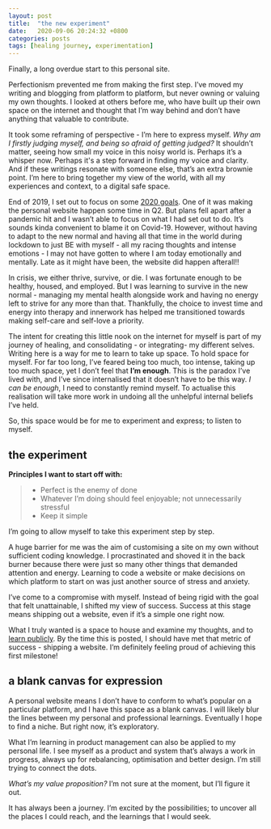 ```yaml
---
layout: post
title:  "the new experiment"
date:   2020-09-06 20:24:32 +0800
categories: posts
tags: [healing journey, experimentation]
---
```


Finally, a long overdue start to this personal site. 

Perfectionism prevented me from making the first step. I’ve moved my writing and blogging from platform to platform, but never owning or valuing my own thoughts. I looked at others before me, who have built up their own space on the internet and thought that I’m way behind and don’t have anything that valuable to contribute. 

It took some reframing of perspective - I’m here to express myself. *Why am I firstly judging myself, and being so afraid of getting judged?* It shouldn’t matter, seeing how small my voice in this noisy world is. Perhaps it’s a whisper now. Perhaps it's a step forward in finding my voice and clarity. And if these writings resonate with someone else, that’s an extra brownie point. I’m here to bring together my view of the world, with all my experiences and context, to a digital safe space.  

End of 2019, I set out to focus on some [2020 goals](https://medium.com/@agpz/from-flux-to-focus-c5fdaf13d43f). One of it was making the personal website happen some time in Q2.  But plans fell apart after a pandemic hit and I wasn’t able to focus on what I had set out to do. It’s sounds kinda convenient to blame it on Covid-19. However, without having to adapt to the new normal and having all that time in the world during lockdown to just BE with myself - all my racing thoughts and intense emotions - I may not have gotten to where I am today emotionally and mentally. Late as it might have been, the website did happen afterall!!

In crisis, we either thrive, survive, or die. I was fortunate enough to be healthy, housed, and employed. But I was learning to survive in the new normal - managing my mental health alongside work and having no energy left to strive for any more than that. Thankfully, the choice to invest time and energy into therapy and innerwork has helped me transitioned towards making self-care and self-love a priority. 

The intent for creating this little nook on the internet for myself is part of my journey of healing, and consolidating - or integrating- my different selves. Writing here is a way for me to learn to take up space. To hold space for myself. For far too long, I’ve feared being too much, too intense, taking up too much space, yet I don’t feel that **I’m enough**. This is the paradox I’ve lived with, and I’ve since internalised that it doesn’t have to be this way. *I can be enough*, I need to constantly remind myself. To actualise this realisation will take more work in undoing all the unhelpful internal beliefs I’ve held. 

So, this space would be for me to experiment and express; to listen to myself. 

## the experiment
**Principles I want to start off with:** 

> * Perfect is the enemy of done
> * Whatever I’m doing should feel enjoyable; not unnecessarily stressful 
> * Keep it simple 

I’m going to allow myself to take this experiment step by step. 

A huge barrier for me was the aim of customising a site on my own without sufficient coding knowledge. I procrastinated and shoved it in the back burner because there were just so many other things that demanded attention and energy. Learning to code a website or make decisions on which platform to start on was just another source of stress and anxiety. 

I’ve come to a compromise with myself. Instead of being rigid with the goal that felt unattainable, I shifted my view of success. Success at this stage means shipping out a website, even if it’s a simple one right now. 

What I truly wanted is a space to house and examine my thoughts, and to [learn publicly](https://aliabdaal.com/learn-in-public-it-s-great-268305/). By the time this is posted, I should have met that metric of success - shipping a website. I’m definitely feeling proud of achieving this first milestone!  

## a blank canvas for expression
A personal website means I don’t have to conform to what’s popular on a particular platform, and I have this space as a blank canvas. I will likely blur the lines between my personal and professional learnings. Eventually I hope to find a niche. But right now, it’s exploratory. 

What I’m learning in product management can also be applied to my personal life. I see myself as a product and system that’s always a work in progress, always up for rebalancing, optimisation and better design. I’m still trying to connect the dots. 

*What’s my value proposition?* I’m not sure at the moment, but I’ll figure it out. 

It has always been a journey. I’m excited by the possibilities; to uncover all the places I could reach, and the learnings that I would seek. 


